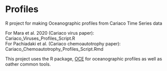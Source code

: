 # Profiles
R project for making Oceanographic profiles from Cariaco Time Series data

For Mara et al. 2020 (Cariaco virus paper): Cariaco_Viruses_Profiles_Script.R  
For Pachiadaki et al. (Cariaco chemoautotrophy paper): Cariaco_Chemoautotrophy_Profiles_Script.Rmd

This project uses the R package, [OCE](https://dankelley.github.io/oce/) for oceanographic profiles as well as oather common tools.


